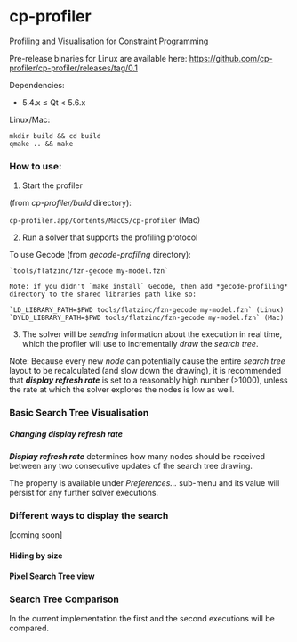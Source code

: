 # cp-profiler
Profiling and Visualisation for Constraint Programming

Pre-release binaries for Linux are available here:
  https://github.com/cp-profiler/cp-profiler/releases/tag/0.1

Dependencies:

  * 5.4.x ≤ Qt < 5.6.x

Linux/Mac:

    mkdir build && cd build
    qmake .. && make


### How to use:
1. Start the profiler

  (from *cp-profiler/build* directory):

  `cp-profiler.app/Contents/MacOS/cp-profiler` (Mac)

2. Run a solver that supports the profiling protocol

  To use Gecode (from *gecode-profiling* directory):

    `tools/flatzinc/fzn-gecode my-model.fzn`

    Note: if you didn't `make install` Gecode, then add *gecode-profiling* directory to the shared libraries path like so:

    `LD_LIBRARY_PATH=$PWD tools/flatzinc/fzn-gecode my-model.fzn` (Linux)
    `DYLD_LIBRARY_PATH=$PWD tools/flatzinc/fzn-gecode my-model.fzn` (Mac)


3. The solver will be *sending* information about the execution in real time, which the profiler will use to incrementally *draw* the *search tree*.

Note: Because every new *node* can potentially cause the entire *search tree* layout to be recalculated (and slow down the drawing), it is recommended that ***display refresh rate*** is set to a reasonably high number (>1000), unless the rate at which the solver explores the nodes is low as well.

### Basic Search Tree Visualisation

##### Changing *display refresh rate*
***Display refresh rate*** determines how many nodes should be received between any two consecutive updates of the search tree drawing.

The property is available under *Preferences...* sub-menu and its value will persist for any further solver executions.

### Different ways to display the search

[coming soon]

#### Hiding by size
#### Pixel Search Tree view

### Search Tree Comparison

In the current implementation the first and the second executions will be compared.